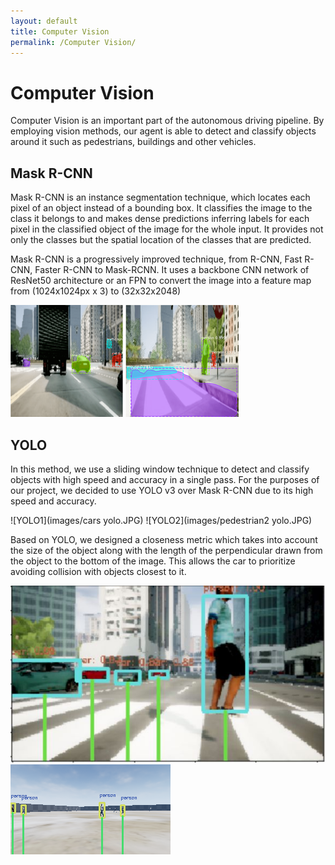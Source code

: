 ```yaml
---
layout: default
title: Computer Vision
permalink: /Computer Vision/
---
```


# Computer Vision

Computer Vision is an important part of the autonomous driving pipeline. By employing vision methods, our agent is able to detect and classify objects around it such as pedestrians, buildings and other vehicles.

## Mask R-CNN
Mask R-CNN is an instance segmentation technique, which locates each pixel of an object instead of a bounding box.  It classifies the image to the class it belongs to and makes dense predictions inferring labels for each pixel in the classified object of the image for the whole input. It provides not only the classes but the spatial location of the classes that are predicted. 

Mask R-CNN is a progressively improved technique, from R-CNN, Fast R-CNN, Faster R-CNN to Mask-RCNN. It uses a backbone CNN network of ResNet50 architecture or an FPN to convert the image into a feature map from (1024x1024px x 3) to (32x32x2048)

![RCNN1](images/Rcnn1.png)
![RCNN2](images/rcnn2.png)

## YOLO
In this method, we use a sliding window technique to detect and classify objects with high speed and accuracy in a single pass. For the purposes of our project, we decided to use YOLO v3 over Mask R-CNN due to its high speed and accuracy.

![YOLO1](images/cars yolo.JPG)
![YOLO2](images/pedestrian2 yolo.JPG)

Based on YOLO, we designed a closeness metric which takes into account the size of the object along with the length of the perpendicular drawn from the object to the bottom of the image. This allows the car to prioritize avoiding collision with objects closest to it.

![Closeness in City Environment](images/closeness_city.JPG)
![Closeness in Custom Environment](images/closeness_custom.png)
